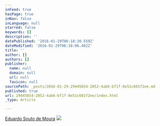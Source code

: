 ```yaml
---
inFeed: true
hasPage: true
inNav: false
inLanguage: null
starred: false
keywords: []
description: ''
datePublished: '2016-01-29T06:18:30.559Z'
dateModified: '2016-01-29T06:18:06.482Z'
title: ''
author: []
authors: []
publisher:
  name: null
  domain: null
  url: null
  favicon: null
sourcePath: _posts/2016-01-29-29445654-2052-4ab6-bf1f-8e51c601f2ee.md
published: true
url: 29445654-2052-4ab6-bf1f-8e51c601f2ee/index.html
_type: Article

---
```

[Eduardo Souto de Moura][0]
![](https://the-grid-user-content.s3-us-west-2.amazonaws.com/d019bcbb-6e89-4389-8d57-b4b7372e9625.jpg)

[0]: http://t.umblr.com/redirect?z=http%3A%2F%2Fwww.archdaily.com%2Ftag%2Feduardo-souto-de-moura&t=ZDZmOWM1YWY3NzgwNzUzODEyMTQ0N2I0YzZhOTNiMTY1NzJkODViOCxXQUU3M3oyVQ%3D%3D